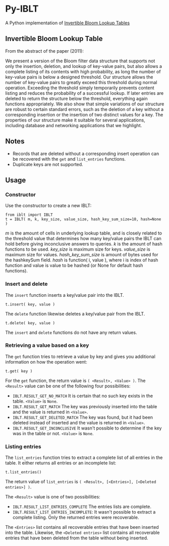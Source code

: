 # Py-IBLT

A Python implementation of [Invertible Bloom Lookup Tables](http://arxiv.org/abs/1101.2245)

## Invertible Bloom Lookup Table
From the abstract of the paper (2011):

We present a version of the Bloom filter data structure that supports not only the insertion, deletion, and lookup of key-value pairs, but also allows a complete listing of its contents with high probability, as long the number of key-value pairs is below a designed threshold. Our structure allows the number of key-value pairs to greatly exceed this threshold during normal operation. Exceeding the threshold simply temporarily prevents content listing and reduces the probability of a successful lookup. If later entries are deleted to return the structure below the threshold, everything again functions appropriately. We also show that simple variations of our structure are robust to certain standard errors, such as the deletion of a key without a corresponding insertion or the insertion of two distinct values for a key. The properties of our structure make it suitable for several applications, including database and networking applications that we highlight. 

## Notes

* Records that are deleted without a corresponding insert operation can be recovered with the `get` and `list_entries` functions. 
* Duplicate keys are not supported.

## Usage

### Constructor

Use the constructor to create a new IBLT:
```
from iblt import IBLT
t = IBLT( m, k, key_size, value_size, hash_key_sum_size=10, hash=None )
```

*m* is the amount of cells in underlying lookup table, and is closely related to the threshold value that determines how many key/value pairs the IBLT can hold before giving inconclusive answers to queries.
*k* is the amount of hash functions to be used.
*key_size* is maximum size for keys.
*value_size* is maximum size for values.
*hash_key_sum_size* is amount of bytes used for the hashkeySum field.
*hash* is function( i, value ), where i is index of hash function and value is value to be hashed (or None for default hash functions).

### Insert and delete

The `insert` function inserts a key/value pair into the IBLT.

```
t.insert( key, value )
```

The `delete` function likewise deletes a key/value pair from the IBLT.

```
t.delete( key, value )
```

The `insert` and `delete` functions do not have any return values.

### Retrieving a value based on a key

The `get` function tries to retrieve a value by key and gives you additional information on how the operation went:

```
t.get( key )
```

For the `get` function, the return value is `( <Result>, <Value> )`.
The `<Result>` value can be one of the following four possibilities:

* `IBLT.RESULT_GET_NO_MATCH` It is certain that no such key exists in the table. `<Value>` is `None`.
* `IBLT.RESULT_GET_MATCH` The key was previously inserted into the table and the value is returned in `<Value>`.
* `IBLT.RESULT_GET_DELETED_MATCH` The key was found, but it had been deleted instead of inserted and the value is returned in `<Value>`.
* `IBLT.RESULT_GET_INCONCLUSIVE` It wasn't possible to determine if the key was in the table or not. `<Value>` is `None`.

### Listing entries

The `list_entries` function tries to extract a complete list of all entries in the table. It either returns all entries or an incomplete list:

```
t.list_entries()
```

The return value of `list_entries` is `( <Result>, [<Entries>], [<Deleted entries>] )`.

The `<Result>` value is one of two possibilities:

* `IBLT.RESULT_LIST_ENTRIES_COMPLETE` The entries lists are complete.
* `IBLT.RESULT_LIST_ENTRIES_INCOMPLETE`: It wasn't possible to extract a complete listing. Only the returned entries were recoverable.

The `<Entries>` list contains all recoverable entries that have been inserted into the table.
Likewise, the `<Deleted entries>` list contains all recoverable entries that have been deleted from the table without being inserted.

